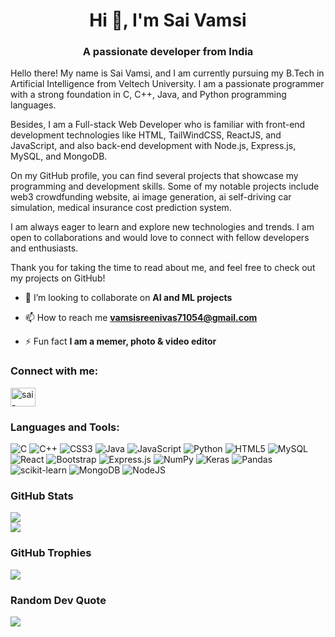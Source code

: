 <h1 align="center">Hi 👋, I'm Sai Vamsi</h1>
<h3 align="center">A passionate developer from India</h3>


Hello there! My name is Sai Vamsi, and I am currently pursuing my B.Tech in Artificial Intelligence from Veltech University. I am a passionate programmer with a strong foundation in C, C++, Java, and Python programming languages.

Besides, I am a Full-stack Web Developer who is familiar with front-end development technologies like HTML, TailWindCSS, ReactJS, and JavaScript, and also back-end development with Node.js, Express.js, MySQL, and MongoDB.

On my GitHub profile, you can find several projects that showcase my programming and development skills. Some of my notable projects include web3 crowdfunding website, ai image generation, ai self-driving car simulation, medical insurance cost prediction system.

I am always eager to learn and explore new technologies and trends. I am open to collaborations and would love to connect with fellow developers and enthusiasts.

Thank you for taking the time to read about me, and feel free to check out my projects on GitHub!


- 👯 I’m looking to collaborate on **AI and ML projects**

- 📫 How to reach me **vamsisreenivas71054@gmail.com**

- ⚡ Fun fact **I am a memer, photo & video editor**

<h3 align="left">Connect with me:</h3>
<p align="left">
<a href="https://linkedin.com/in/sai-vamsi-madasu" target="blank"><img align="center" src="https://raw.githubusercontent.com/rahuldkjain/github-profile-readme-generator/master/src/images/icons/Social/linked-in-alt.svg" alt="sai-vamsi-madasu" height="30" width="40" /></a>
</p>

<h3 align="left">Languages and Tools:</h3>

![C](https://img.shields.io/badge/c-%2300599C.svg?style=plastic&logo=c&logoColor=white) ![C++](https://img.shields.io/badge/c++-%2300599C.svg?style=plastic&logo=c%2B%2B&logoColor=white) ![CSS3](https://img.shields.io/badge/css3-%231572B6.svg?style=plastic&logo=css3&logoColor=white) ![Java](https://img.shields.io/badge/java-%23ED8B00.svg?style=plastic&logo=java&logoColor=white) ![JavaScript](https://img.shields.io/badge/javascript-%23323330.svg?style=plastic&logo=javascript&logoColor=%23F7DF1E) ![Python](https://img.shields.io/badge/python-3670A0?style=plastic&logo=python&logoColor=ffdd54) ![HTML5](https://img.shields.io/badge/html5-%23E34F26.svg?style=plastic&logo=html5&logoColor=white) ![MySQL](https://img.shields.io/badge/mysql-%2300f.svg?style=plastic&logo=mysql&logoColor=white) ![React](https://img.shields.io/badge/react-%2320232a.svg?style=plastic&logo=react&logoColor=%2361DAFB) ![Bootstrap](https://img.shields.io/badge/bootstrap-%23563D7C.svg?style=plastic&logo=bootstrap&logoColor=white) ![Express.js](https://img.shields.io/badge/express.js-%23404d59.svg?style=plastic&logo=express&logoColor=%2361DAFB) ![NumPy](https://img.shields.io/badge/numpy-%23013243.svg?style=plastic&logo=numpy&logoColor=white) ![Keras](https://img.shields.io/badge/Keras-%23D00000.svg?style=plastic&logo=Keras&logoColor=white) ![Pandas](https://img.shields.io/badge/pandas-%23150458.svg?style=plastic&logo=pandas&logoColor=white) ![scikit-learn](https://img.shields.io/badge/scikit--learn-%23F7931E.svg?style=plastic&logo=scikit-learn&logoColor=white) ![MongoDB](https://img.shields.io/badge/MongoDB-%234ea94b.svg?style=plastic&logo=mongodb&logoColor=white) ![NodeJS](https://img.shields.io/badge/node.js-6DA55F?style=plastic&logo=node.js&logoColor=white)

 
<h3 align="left">GitHub Stats</h3>

![](https://github-readme-streak-stats.herokuapp.com/?user=sai-vamsi-m&theme=dark&hide_border=false)<br/>
![](https://github-readme-stats.vercel.app/api/top-langs/?username=sai-vamsi-m&theme=dark&hide_border=false&include_all_commits=false&count_private=false&layout=compact)

<h3 align="left">GitHub Trophies</h3>

![](https://github-profile-trophy.vercel.app/?username=sai-vamsi-m&theme=monokai&no-frame=false&no-bg=false&margin-w=4)

 
<h3 align="left">Random Dev Quote</h3>


![](https://quotes-github-readme.vercel.app/api?type=horizontal&theme=radical)
